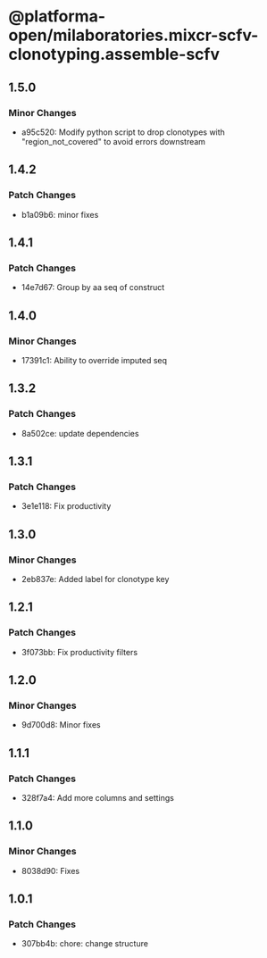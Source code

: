 # @platforma-open/milaboratories.mixcr-scfv-clonotyping.assemble-scfv

## 1.5.0

### Minor Changes

- a95c520: Modify python script to drop clonotypes with "region_not_covered" to avoid errors downstream

## 1.4.2

### Patch Changes

- b1a09b6: minor fixes

## 1.4.1

### Patch Changes

- 14e7d67: Group by aa seq of construct

## 1.4.0

### Minor Changes

- 17391c1: Ability to override imputed seq

## 1.3.2

### Patch Changes

- 8a502ce: update dependencies

## 1.3.1

### Patch Changes

- 3e1e118: Fix productivity

## 1.3.0

### Minor Changes

- 2eb837e: Added label for clonotype key

## 1.2.1

### Patch Changes

- 3f073bb: Fix productivity filters

## 1.2.0

### Minor Changes

- 9d700d8: Minor fixes

## 1.1.1

### Patch Changes

- 328f7a4: Add more columns and settings

## 1.1.0

### Minor Changes

- 8038d90: Fixes

## 1.0.1

### Patch Changes

- 307bb4b: chore: change structure
